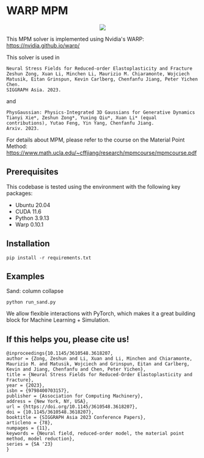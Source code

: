 # WARP MPM
<p align="center">
  <img src="assets/sand.gif">
</p>

This MPM solver is implemented using Nvidia's WARP: https://nvidia.github.io/warp/

This solver is used in 
```
Neural Stress Fields for Reduced-order Elastoplasticity and Fracture
Zeshun Zong, Xuan Li, Minchen Li, Maurizio M. Chiaramonte, Wojciech Matusik, Eitan Grinspun, Kevin Carlberg, Chenfanfu Jiang, Peter Yichen Chen.
SIGGRAPH Asia. 2023.
```
and 
```
PhysGaussian: Physics-Integrated 3D Gaussians for Generative Dynamics
Tianyi Xie*, Zeshun Zong*, Yuxing Qiu*, Xuan Li* (equal contributions), Yutao Feng, Yin Yang, Chenfanfu Jiang.
Arxiv. 2023.
```

For details about MPM, please refer to the course on the Material Point Method: https://www.math.ucla.edu/~cffjiang/research/mpmcourse/mpmcourse.pdf


## Prerequisites

This codebase is tested using the environment with the following key packages:

- Ubuntu 20.04
- CUDA 11.6
- Python 3.9.13
- Warp 0.10.1

## Installation
```
pip install -r requirements.txt
```

## Examples
Sand: column collapse 
```
python run_sand.py
```
We allow flexible interactions with PyTorch, which makes it a great building block for Machine Learning + Simulation.

## If this helps you, please cite us!
```
@inproceedings{10.1145/3610548.3618207,
author = {Zong, Zeshun and Li, Xuan and Li, Minchen and Chiaramonte, Maurizio M. and Matusik, Wojciech and Grinspun, Eitan and Carlberg, Kevin and Jiang, Chenfanfu and Chen, Peter Yichen},
title = {Neural Stress Fields for Reduced-Order Elastoplasticity and Fracture},
year = {2023},
isbn = {9798400703157},
publisher = {Association for Computing Machinery},
address = {New York, NY, USA},
url = {https://doi.org/10.1145/3610548.3618207},
doi = {10.1145/3610548.3618207},
booktitle = {SIGGRAPH Asia 2023 Conference Papers},
articleno = {78},
numpages = {11},
keywords = {Neural field, reduced-order model, the material point method, model reduction},
series = {SA '23}
}
```
